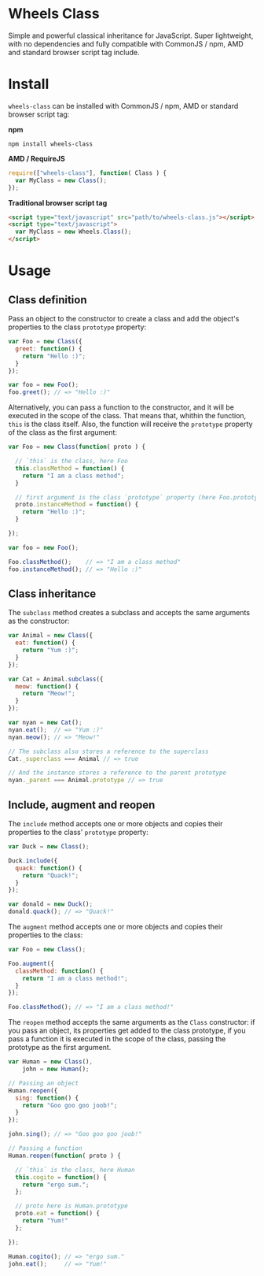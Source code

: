 Wheels Class
===========

Simple and powerful classical inheritance for JavaScript. Super lightweight, with no dependencies and fully compatible with CommonJS / npm, AMD and standard browser script tag include.


Install
=======

`wheels-class` can be installed with CommonJS / npm, AMD or standard browser script tag:

**npm**

```shell
npm install wheels-class
```

**AMD / RequireJS**

```javascript
require(["wheels-class"], function( Class ) {
  var MyClass = new Class();
});
```

**Traditional browser script tag**

```html
<script type="text/javascript" src="path/to/wheels-class.js"></script>
<script type="text/javascript">
  var MyClass = new Wheels.Class();
</script>
```


Usage
=====

Class definition
----------------

Pass an object to the constructor to create a class and add the object's properties to the class `prototype` property:

```javascript
var Foo = new Class({
  greet: function() {
    return "Hello :)";
  }
});

var foo = new Foo();
foo.greet(); // => "Hello :)"
```

Alternatively, you can pass a function to the constructor, and it will be executed in the scope of the class. That means that, whithin the function, `this` is the class itself. Also, the function will receive the `prototype` property of the class as the first argument:

```javascript
var Foo = new Class(function( proto ) {

  // `this` is the class, here Foo
  this.classMethod = function() {
    return "I am a class method";
  }

  // first argument is the class `prototype` property (here Foo.prototype)
  proto.instanceMethod = function() {
    return "Hello :)";
  }

});

var foo = new Foo();

Foo.classMethod();    // => "I am a class method"
foo.instanceMethod(); // => "Hello :)"
```

Class inheritance
-----------------

The `subclass` method creates a subclass and accepts the same arguments as the constructor:

```javascript
var Animal = new Class({
  eat: function() {
    return "Yum :)";
  }
});

var Cat = Animal.subclass({
  meow: function() {
    return "Meow!";
  }
});

var nyan = new Cat();
nyan.eat();  // => "Yum :)"
nyan.meow(); // => "Meow!"

// The subclass also stores a reference to the superclass
Cat._superclass === Animal // => true

// And the instance stores a reference to the parent prototype
nyan._parent === Animal.prototype // => true
```

Include, augment and reopen
---------------------------

The `include` method accepts one or more objects and copies their properties to the class' `prototype` property:

```javascript
var Duck = new Class();

Duck.include({
  quack: function() {
    return "Quack!";
  }
});

var donald = new Duck();
donald.quack(); // => "Quack!"
```

The `augment` method accepts one or more objects and copies their properties to the class:

```javascript
var Foo = new Class();

Foo.augment({
  classMethod: function() {
    return "I am a class method!";
  }
});

Foo.classMethod(); // => "I am a class method!"
```

The `reopen` method accepts the same arguments as the `Class` constructor: if you pass an object, its properties get added to the class prototype, if you pass a function it is executed in the scope of the class, passing the prototype as the first argument.

```javascript
var Human = new Class(),
    john = new Human();

// Passing an object
Human.reopen({
  sing: function() {
    return "Goo goo goo joob!";
  }
});

john.sing(); // => "Goo goo goo joob!"

// Passing a function
Human.reopen(function( proto ) {

  // `this` is the class, here Human
  this.cogito = function() {
    return "ergo sum.";
  };

  // proto here is Human.prototype
  proto.eat = function() {
    return "Yum!"
  };

});

Human.cogito(); // => "ergo sum."
john.eat();     // => "Yum!"
```
